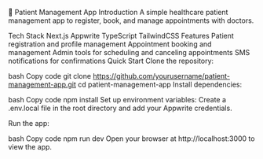 🏥 Patient Management App
Introduction
A simple healthcare patient management app to register, book, and manage appointments with doctors.

Tech Stack
Next.js
Appwrite
TypeScript
TailwindCSS
Features
Patient registration and profile management
Appointment booking and management
Admin tools for scheduling and canceling appointments
SMS notifications for confirmations
Quick Start
Clone the repository:

bash
Copy code
git clone https://github.com/yourusername/patient-management-app.git
cd patient-management-app
Install dependencies:

bash
Copy code
npm install
Set up environment variables: Create a .env.local file in the root directory and add your Appwrite credentials.

Run the app:

bash
Copy code
npm run dev
Open your browser at http://localhost:3000 to view the app.
